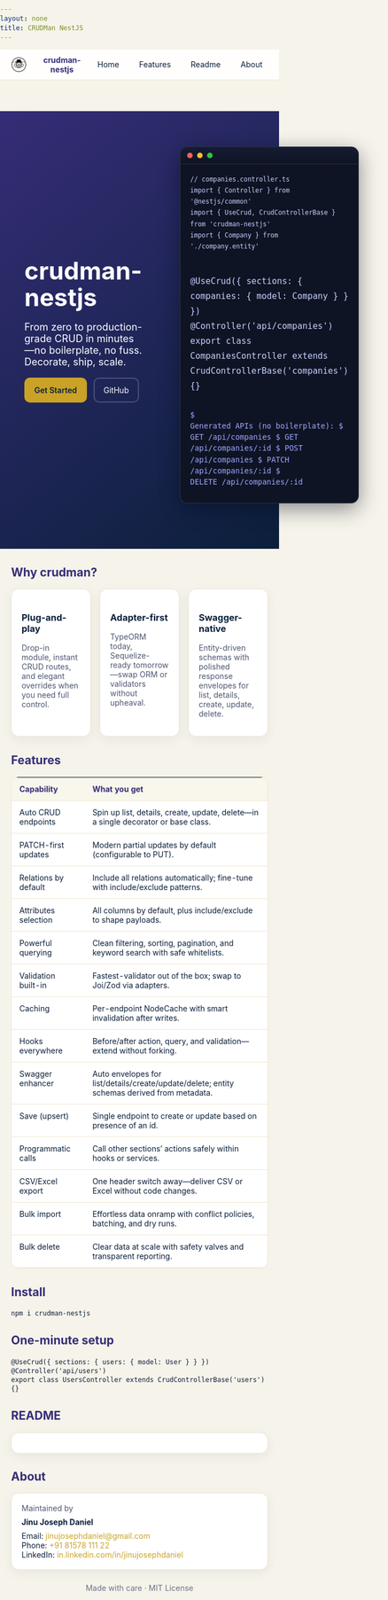 ```yaml
---
layout: none
title: CRUDMan NestJS
---
```


<style>
  :root {
    --royal-navy: #0b1f3a;
    --royal-purple: #352D77;
    --royal-gold: #c9a227;
    --royal-cream: #f6f3ea;
  }
  html, body { margin: 0; padding: 0; font-family: Inter, ui-sans-serif, system-ui, -apple-system, Segoe UI, Roboto, Helvetica, Arial, "Apple Color Emoji", "Segoe UI Emoji"; background: var(--royal-cream); color: var(--royal-navy); }
  a { color: var(--royal-gold); text-decoration: none; }
  .hero { display: grid; grid-template-columns: 1fr 1fr; align-items: center; gap: 24px; padding: 56px 24px; background: linear-gradient(140deg, var(--royal-purple), var(--royal-navy)); color: white; }
  .hero h1 { font-size: 44px; line-height: 1.1; margin: 0 0 12px; }
  .hero p { font-size: 18px; opacity: .95; }
  .hero .cta { margin-top: 18px; display: flex; gap: 12px; }
  .btn { padding: 12px 16px; border-radius: 10px; border: 2px solid rgba(255,255,255,.2); color: white; }
  .btn.primary { background: var(--royal-gold); color: var(--royal-navy); border-color: var(--royal-gold); font-weight: 600; }
  .container { max-width: 1060px; margin: 0 auto; padding: 0 20px; }
  .logo-wrap { display:flex; justify-content:center; }
  .logo-badge { background: #fff; border-radius: 999px; padding: 12px; box-shadow: 0 6px 22px rgba(0,0,0,.25); display:inline-block; }
  .logo { width: 180px; filter: drop-shadow(0 6px 18px rgba(0,0,0,.2)); }
  /* Terminal window */
  .terminal { border-radius: 14px; background: #0f1424; color: #e8ecff; border: 1px solid rgba(255,255,255,.12); box-shadow: 0 10px 36px rgba(4,10,28,.45); overflow: hidden; }
  .terminal .tbar { display:flex; align-items:center; gap:8px; padding: 10px 12px; background: linear-gradient(180deg, #151b32, #0f1424); border-bottom: 1px solid rgba(255,255,255,.08); }
  .terminal .dot { width: 10px; height: 10px; border-radius: 50%; display:inline-block; }
  .terminal .dot.red { background: #ff5f56 }
  .terminal .dot.amber { background: #ffbd2e }
  .terminal .dot.green { background: #27c93f }
  .terminal .tbody { padding: 16px 18px; font-family: ui-monospace, SFMono-Regular, Menlo, Monaco, Consolas, "Liberation Mono", "Courier New", monospace; font-size: 13.5px; line-height: 1.5; }
  .terminal pre { margin: 0 0 12px; white-space: pre-wrap; }
  .terminal code, .terminal kbd { color: #c7d2ff }
  .terminal .prompt { color: #9ca8ff }
  .grid { display: grid; grid-template-columns: repeat(3, 1fr); gap: 16px; }
  .card { background: white; border-radius: 14px; padding: 18px; border: 1px solid #e9e6da; box-shadow: 0 6px 20px rgba(11,31,58,.06); }
  .muted { color: #4c5670; }
  table.features { width: 100%; border-collapse: collapse; margin: 16px 0; background: white; border-radius: 14px; overflow: hidden; border: 1px solid #e9e6da; }
  table.features th, table.features td { padding: 12px 14px; border-bottom: 1px solid #eee7d0; vertical-align: top; }
  table.features th { background: #f9f6eb; color: var(--royal-purple); text-align: left; font-weight: 700; }
  .footer { text-align:center; padding: 24px; color: #6c7390; }
  /* Animations */
  @keyframes fadeUp { from { opacity: 0; transform: translateY(16px); } to { opacity: 1; transform: translateY(0); } }
  @keyframes float { 0% { transform: translateY(0) } 50% { transform: translateY(-6px) } 100% { transform: translateY(0) } }
  .hero h1 { animation: fadeUp .6s ease-out both; }
  .hero p { animation: fadeUp .7s ease-out both; }
  .hero .cta { animation: fadeUp .8s ease-out both; }
  .logo { animation: float 4s ease-in-out infinite; }
  .card { animation: fadeUp .6s ease-out both; }
  .card:nth-child(2) { animation-delay: .1s }
  .card:nth-child(3) { animation-delay: .2s }
  /* Header */
  .site-header { position: sticky; top: 0; z-index: 50; background: rgba(255,255,255,0.92); backdrop-filter: saturate(180%) blur(8px); border-bottom: 1px solid #eee7d0; }
  .site-header .nav { display:flex; align-items:center; justify-content:space-between; max-width:1060px; margin:0 auto; padding: 10px 20px; }
  .site-header .brand { display:flex; align-items:center; gap:10px; color: var(--royal-purple); font-weight: 700; }
  .site-header .brand img { width: 28px; height: 28px; }
  .site-header .links { display:flex; gap: 16px; }
  .site-header .links a { color: var(--royal-navy); padding: 8px 10px; border-radius: 8px; }
  .site-header .links a:hover { background:#f3efe0 }
</style>

<header class="site-header">
  <div class="nav">
    <div class="brand"><img src="assets/crudman-logo.svg" alt="logo" /> crudman-nestjs</div>
    <nav class="links">
      <a href="#home">Home</a>
      <a href="#features">Features</a>
      <a href="#readme">Readme</a>
      <a href="#about">About</a>
    </nav>
  </div>
</header>

<section id="home" class="hero">
  <div class="container">
    <h1>crudman-nestjs</h1>
    <p>From zero to production-grade CRUD in minutes—no boilerplate, no fuss. Decorate, ship, scale.</p>
    <div class="cta">
      <a class="btn primary" href="https://github.com/jinujd/crudman-nestjs#readme">Get Started</a>
      <a class="btn" href="https://github.com/jinujd/crudman-nestjs">GitHub</a>
    </div>
  </div>
  <div style="padding: 8px 24px">
    <div class="terminal">
      <div class="tbar"><span class="dot red"></span><span class="dot amber"></span><span class="dot green"></span></div>
      <div class="tbody">
        <pre><code>// companies.controller.ts
import { Controller } from '@nestjs/common'
import { UseCrud, CrudControllerBase } from 'crudman-nestjs'
import { Company } from './company.entity'

@UseCrud({ sections: { companies: { model: Company } } })
@Controller('api/companies')
export class CompaniesController extends CrudControllerBase('companies') {}</code></pre>
        <pre class="prompt">$ Generated APIs (no boilerplate):
$ GET    /api/companies
$ GET    /api/companies/:id
$ POST   /api/companies
$ PATCH  /api/companies/:id
$ DELETE /api/companies/:id</pre>
      </div>
    </div>
  </div>
</section>

<div class="container">
  <h2 id="features" style="color:var(--royal-purple)">Why crudman?</h2>
  <div class="grid">
    <div class="card">
      <h3>Plug-and-play</h3>
      <p class="muted">Drop-in module, instant CRUD routes, and elegant overrides when you need full control.</p>
    </div>
    <div class="card">
      <h3>Adapter-first</h3>
      <p class="muted">TypeORM today, Sequelize-ready tomorrow—swap ORM or validators without upheaval.</p>
    </div>
    <div class="card">
      <h3>Swagger-native</h3>
      <p class="muted">Entity-driven schemas with polished response envelopes for list, details, create, update, delete.</p>
    </div>
  </div>

  <h2 style="color:var(--royal-purple)">Features</h2>
  <table class="features">
    <tr><th>Capability</th><th>What you get</th></tr>
    <tr><td>Auto CRUD endpoints</td><td>Spin up list, details, create, update, delete—in a single decorator or base class.</td></tr>
    <tr><td>PATCH-first updates</td><td>Modern partial updates by default (configurable to PUT).</td></tr>
    <tr><td>Relations by default</td><td>Include all relations automatically; fine-tune with include/exclude patterns.</td></tr>
    <tr><td>Attributes selection</td><td>All columns by default, plus include/exclude to shape payloads.</td></tr>
    <tr><td>Powerful querying</td><td>Clean filtering, sorting, pagination, and keyword search with safe whitelists.</td></tr>
    <tr><td>Validation built-in</td><td>Fastest-validator out of the box; swap to Joi/Zod via adapters.</td></tr>
    <tr><td>Caching</td><td>Per-endpoint NodeCache with smart invalidation after writes.</td></tr>
    <tr><td>Hooks everywhere</td><td>Before/after action, query, and validation—extend without forking.</td></tr>
    <tr><td>Swagger enhancer</td><td>Auto envelopes for list/details/create/update/delete; entity schemas derived from metadata.</td></tr>
    <tr><td>Save (upsert)</td><td>Single endpoint to create or update based on presence of an id.</td></tr>
    <tr><td>Programmatic calls</td><td>Call other sections’ actions safely within hooks or services.</td></tr>
    <tr><td>CSV/Excel export</td><td>One header switch away—deliver CSV or Excel without code changes.</td></tr>
    <tr><td>Bulk import</td><td>Effortless data onramp with conflict policies, batching, and dry runs.</td></tr>
    <tr><td>Bulk delete</td><td>Clear data at scale with safety valves and transparent reporting.</td></tr>
  </table>

  <h2 style="color:var(--royal-purple)">Install</h2>
  <pre><code>npm i crudman-nestjs</code></pre>

  <h2 style="color:var(--royal-purple)">One-minute setup</h2>
  <pre><code>@UseCrud({ sections: { users: { model: User } } })
@Controller('api/users')
export class UsersController extends CrudControllerBase('users') {}</code></pre>

  <h2 id="readme" style="color:var(--royal-purple)">README</h2>
  <div id="readme-container" class="card" style="overflow:auto; max-height: 60vh"></div>

  <h2 id="about" style="color:var(--royal-purple)">About</h2>
  <div class="card">
    <p class="muted" style="margin:0 0 8px">Maintained by</p>
    <div style="font-weight:700; color:var(--royal-navy); margin-bottom:8px">Jinu Joseph Daniel</div>
    <div>Email: <a href="mailto:jinujosephdaniel@gmail.com">jinujosephdaniel@gmail.com</a></div>
    <div>Phone: <a href="tel:+918157811122">+91 81578 111 22</a></div>
    <div>LinkedIn: <a href="https://in.linkedin.com/in/jinujosephdaniel" target="_blank" rel="noopener">in.linkedin.com/in/jinujosephdaniel</a></div>
  </div>

  <div class="footer">Made with care · MIT License</div>
</div>

<script>
  // Lightweight README fetch & render fallback if served via GitHub Pages without Jekyll plugins
  (async function() {
    try {
      const res = await fetch('https://raw.githubusercontent.com/jinujd/crudman-nestjs/main/README.md')
      if (!res.ok) return
      const md = await res.text()
      // Simple markdown renderer that preserves raw HTML in README, while protecting code blocks
      const codeBlocks = []
      let tmp = md.replace(/```([\s\S]*?)```/g, (_m, code) => {
        codeBlocks.push(code)
        return `@@CODEBLOCK_${codeBlocks.length - 1}@@`
      })
      // Headings, lists, inline code (keep existing HTML intact)
      let html = tmp
        .replace(/^###\s+(.*)$/gm, '<h3>$1</h3>')
        .replace(/^##\s+(.*)$/gm, '<h2>$1</h2>')
        .replace(/^#\s+(.*)$/gm, '<h1>$1</h1>')
        .replace(/^\-\s+(.*)$/gm, '<li>$1</li>')
        .replace(/(<li>[^<]*<\/li>\n?)+/g, (block) => `<ul>${block}</ul>`)
        .replace(/`([^`]+)`/g, '<code>$1</code>')
        .replace(/\n\n/g, '<br/><br/>')
      // Restore fenced code blocks with escaped HTML inside
      html = html.replace(/@@CODEBLOCK_(\d+)@@/g, (_m, idx) => {
        const i = Number(idx)
        const esc = String(codeBlocks[i]).replace(/[&<>]/g, (c) => ({ '&': '&amp;', '<': '&lt;', '>': '&gt;' }[c]))
        return `<pre><code>${esc}</code></pre>`
      })
      const el = document.getElementById('readme-container')
      if (el) el.innerHTML = html
    } catch {}
  })()
</script>
